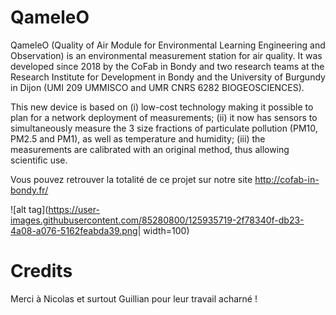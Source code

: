 # QameleO
QameleO (Quality of Air Module for Environmental Learning Engineering and Observation) is an environmental measurement station for air quality. It was developed since 2018 by the CoFab in Bondy and two research teams at the Research Institute for Development in Bondy and the University of Burgundy in Dijon (UMI 209 UMMISCO and UMR CNRS 6282 BIOGEOSCIENCES).

This new device is based on (i) low-cost technology making it possible to plan for a network deployment of measurements; (ii) it now has sensors to simultaneously measure the 3 size fractions of particulate pollution (PM10, PM2.5 and PM1), as well as temperature and humidity; (iii) the measurements are calibrated with an original method, thus allowing scientific use.


Vous pouvez retrouver la totalité de ce projet sur notre site http://cofab-in-bondy.fr/

![alt tag](https://user-images.githubusercontent.com/85280800/125935719-2f78340f-db23-4a08-a076-5162feabda39.png| width=100)

# Credits

Merci à Nicolas et surtout Guillian pour leur travail acharné !
